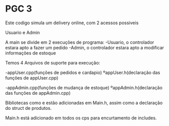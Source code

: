 # PGC 3
Este codigo simula um delivery online, com 2 acessos possiveis

Usuario e Admin

A main se divide em 2 execuções de programa:
-Usuario, o controlador estara apto a fazer um pedido
-Admin, o controlador estara apto a modificar informações de estoque

Temos 4 Arquivos de suporte para execução:

-appUser.cpp(funções de pedidos e cardapio)
  ºappUser.h(declaração das funções de appUser.cpp)
  
-appAdmin.cpp(funções de mudança de estoque)
  ºappAdmin.h(declaração das funções de appAdmin.cpp)

Bibliotecas como <iostream> e <fstream> estão adicionadas em
Main.h, assim como a declaração do struct de produtos.

Main.h está adicionado em todos os cps para encurtamento de includes.
